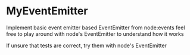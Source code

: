 # MyEventEmitter


Implement basic event emitter based EventEmitter from node:events
feel free to play around with node's EventEmitter to understand how it works

If unsure that tests are correct, try them with node's EventEmitter
